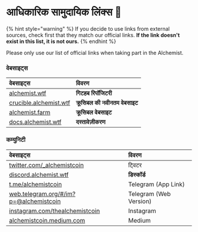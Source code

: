 # आधिकारिक सामुदायिक लिंक्स 🔗

{% hint style="warning" %}
If you decide to use links from external sources, check first that they match our official links. **If the link doesn't exist in this list, it is not ours.**
{% endhint %}

Please only use our list of official links when taking part in the Alchemist.

### **वेबसाइट्स**

| **वेबसाइट्स** | विवरण |
| :--- | :--- |
| [alchemist.wtf](http://alchemist.wtf) | **गिटहब रिपॉजिटरी** |
| [crucible.alchemist.wtf](https://crucible.alchemist.wtf/) | **क्रूसिबल की नवीनतम वेबसाइट** |
| [alchemist.farm](https://alchemist.farm) | **क्रूसिबल वेबसाइट** |
| [docs.alchemist.wtf](https://docs.alchemist.wtf) | **दस्तावेज़ीकरण** |

### **कम्युनिटी**

| **वेबसाइट्स** | विवरण |
| :--- | :--- |
| [twitter.com/\_alchemistcoin](https://twitter.com/_alchemistcoin) | ट्विटर |
| [discord.alchemist.wtf](http://discord.alchemist.wtf) | **डिस्कॉर्ड** |
| [t.me/alchemistcoin](https://t.me/alchemistcoin) | Telegram \(App Link\) |
| [web.telegram.org/\#/im?p=@alchemistcoin](https://web.telegram.org/#/im?p=@alchemistcoin) | Telegram \(Web Version\) |
| [instagram.com/thealchemistcoin](https://www.instagram.com/thealchemistcoin/) | Instagram |
| [alchemistcoin.medium.com](https://alchemistcoin.medium.com/) | Medium |



